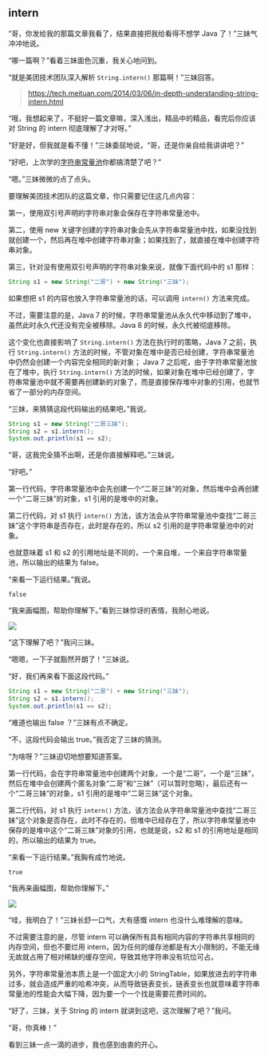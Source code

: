 ## intern

“哥，你发给我的那篇文章我看了，结果直接把我给看得不想学 Java 了！”三妹气冲冲地说。

“哪一篇啊？”看着三妹面色沉重，我关心地问到。

“就是美团技术团队深入解析 `String.intern()` 那篇啊！”三妹回答。

>https://tech.meituan.com/2014/03/06/in-depth-understanding-string-intern.html

“哦，我想起来了，不挺好一篇文章嘛，深入浅出，精品中的精品，看完后你应该对 String 的 intern 彻底理解了才对呀。”

“好是好，但我就是看不懂！”三妹委屈地说，“哥，还是你亲自给我讲讲吧？”

“好吧，上次学的[字符串常量池](https://mp.weixin.qq.com/s/b69zXknKLIa3FWs0Yj23xA)你都搞清楚了吧？”

“嗯。”三妹微微的点了点头。

要理解美团技术团队的这篇文章，你只需要记住这几点内容：

第一，使用双引号声明的字符串对象会保存在字符串常量池中。

第二，使用 new 关键字创建的字符串对象会先从字符串常量池中找，如果没找到就创建一个，然后再在堆中创建字符串对象；如果找到了，就直接在堆中创建字符串对象。

第三，针对没有使用双引号声明的字符串对象来说，就像下面代码中的 s1 那样：

```java
String s1 = new String("二哥") + new String("三妹");
```

如果想把 s1 的内容也放入字符串常量池的话，可以调用 `intern()` 方法来完成。

不过，需要注意的是，Java 7 的时候，字符串常量池从永久代中移动到了堆中，虽然此时永久代还没有完全被移除。Java 8 的时候，永久代被彻底移除。

这个变化也直接影响了  `String.intern()` 方法在执行时的策略，Java 7 之前，执行 `String.intern()` 方法的时候，不管对象在堆中是否已经创建，字符串常量池中仍然会创建一个内容完全相同的新对象； Java 7 之后呢，由于字符串常量池放在了堆中，执行 `String.intern()` 方法的时候，如果对象在堆中已经创建了，字符串常量池中就不需要再创建新的对象了，而是直接保存堆中对象的引用，也就节省了一部分的内存空间。

“三妹，来猜猜这段代码输出的结果吧。”我说。

```java
String s1 = new String("二哥三妹");
String s2 = s1.intern();
System.out.println(s1 == s2);
```

“哥，这我完全猜不出啊，还是你直接解释吧。”三妹说。

“好吧。”

第一行代码，字符串常量池中会先创建一个“二哥三妹”的对象，然后堆中会再创建一个“二哥三妹”的对象，s1 引用的是堆中的对象。

第二行代码，对 s1 执行 `intern()` 方法，该方法会从字符串常量池中查找“二哥三妹”这个字符串是否存在，此时是存在的，所以 s2 引用的是字符串常量池中的对象。

也就意味着 s1 和 s2 的引用地址是不同的，一个来自堆，一个来自字符串常量池，所以输出的结果为 false。

“来看一下运行结果。”我说。

```
false
```

“我来画幅图，帮助你理解下。”看到三妹惊讶的表情，我耐心地说。

![](https://cdn.jsdelivr.net/gh/itwanger/Tech-Sister-Learn-Java/images/string/intern-01.png)

“这下理解了吧？”我问三妹。

“嗯嗯，一下子就豁然开朗了！”三妹说。

“好，我们再来看下面这段代码。”

```java
String s1 = new String("二哥") + new String("三妹");
String s2 = s1.intern();
System.out.println(s1 == s2);
```

“难道也输出 false ？”三妹有点不确定。

“不，这段代码会输出 true。”我否定了三妹的猜测。

“为啥呀？”三妹迫切地想要知道答案。

第一行代码，会在字符串常量池中创建两个对象，一个是“二哥”，一个是“三妹”，然后在堆中会创建两个匿名对象“二哥”和“三妹”（可以暂时忽略），最后还有一个“二哥三妹”的对象，s1 引用的是堆中“二哥三妹”这个对象。

第二行代码，对 s1 执行 `intern()` 方法，该方法会从字符串常量池中查找“二哥三妹”这个对象是否存在，此时不存在的，但堆中已经存在了，所以字符串常量池中保存的是堆中这个“二哥三妹”对象的引用，也就是说，s2 和 s1 的引用地址是相同的，所以输出的结果为 true。

“来看一下运行结果。”我胸有成竹地说。

```
true
```

“我再来画幅图，帮助你理解下。”

![](https://cdn.jsdelivr.net/gh/itwanger/Tech-Sister-Learn-Java/images/string/intern-02.png)

“哇，我明白了！”三妹长舒一口气，大有感慨 intern 也没什么难理解的意味。

不过需要注意的是，尽管 intern 可以确保所有具有相同内容的字符串共享相同的内存空间，但也不要烂用 intern，因为任何的缓存池都是有大小限制的，不能无缘无故就占用了相对稀缺的缓存空间，导致其他字符串没有坑位可占。

另外，字符串常量池本质上是一个固定大小的 StringTable，如果放进去的字符串过多，就会造成严重的哈希冲突，从而导致链表变长，链表变长也就意味着字符串常量池的性能会大幅下降，因为要一个一个找是需要花费时间的。

“好了，三妹，关于 String 的 intern 就讲到这吧，这次理解了吧？”我问。

“哥，你真棒！”

看到三妹一点一滴的进步，我也感到由衷的开心。

